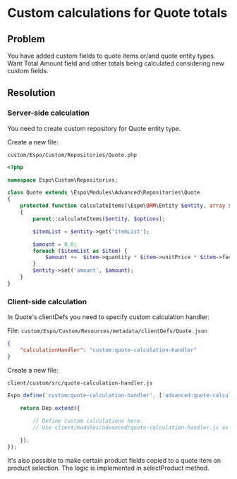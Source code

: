 # Custom calculations for Quote totals

## Problem

You have added custom fields to quote items or/and quote entity types. Want Total Amount field and other totals being calculated considering new custom fields.

## Resolution

### Server-side calculation

You need to create custom repository for Quote entity type.

Create a new file:

`custom/Espo/Custom/Repositories/Quote.php`

```php
<?php

namespace Espo\Custom\Repositories;

class Quote extends \Espo\Modules\Advanced\Repositories\Quote
{
    protected function calculateItems(\Espo\ORM\Entity $entity, array $options = array())
    {
        parent::calculateItems($entity, $options);

        $itemList = $entity->get('itemList');

        $amount = 0.0;		
        foreach ($itemList as $item) {
            $amount +=  $item->quantity * $item->unitPrice * $item->factor;
        }		
        $entity->set('amount', $amount);
    }
}

```

### Client-side calculation

In Quote's clientDefs you need to specify custom calculation handler:

File: `custom/Espo/Custom/Resources/metadata/clientDefs/Quote.json`

```json
{
    "calculationHandler": "custom:quote-calculation-handler"
}
```

Create a new file:

`client/custom/src/quote-calculation-handler.js`

```js
Espo.define('custom:quote-calculation-handler', ['advanced:quote-calculation-handler'], function (Dep) {

    return Dep.extend({
	
        // Define custom calculations here.
        // Use client/modules/advanced/quote-calculation-handler.js as an example.

    });
});

```

It's also possible to make certain product fields copied to a quote item on product selection. The logic is implemented in selectProduct method.
